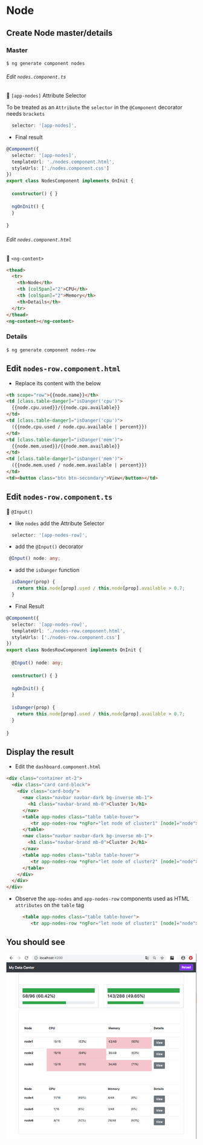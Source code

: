 # Node

## Create Node master/details

### Master

```
$ ng generate component nodes
```

###### Edit `nodes.component.ts`

:bookmark: `[app-nodes]`  Attribute Selector

To be treated as an `Attribute` the `selector` in the `@Component` decorator needs `brackets`

```typescript
  selector: '[app-nodes]',
```

* Final result

```typescript
@Component({
  selector: '[app-nodes]',
  templateUrl: './nodes.component.html',
  styleUrls: ['./nodes.component.css']
})
export class NodesComponent implements OnInit {

  constructor() { }

  ngOnInit() {
  }

}
```

###### Edit `nodes.component.html`

:bookmark: `<ng-content>`

```html
<thead>
  <tr>
    <th>Node</th>
    <th [colSpan]="2">CPU</th>
    <th [colSpan]="2">Memory</th>
    <th>Details</th>
  </tr>
</thead>
<ng-content></ng-content>
```

### Details

```
$ ng generate component nodes-row
```



## Edit `nodes-row.component.html`

   * Replace its content with the below

```html
<th scope="row">{{node.name}}</th>
<td [class.table-danger]="isDanger('cpu')">     
  {{node.cpu.used}}/{{node.cpu.available}}
</td>
<td [class.table-danger]="isDanger('cpu')">
  ({{node.cpu.used / node.cpu.available | percent}})     
</td>
<td [class.table-danger]="isDanger('mem')">
  {{node.mem.used}}/{{node.mem.available}}
</td>
<td [class.table-danger]="isDanger('mem')">
  ({{node.mem.used / node.mem.available | percent}})
</td>
<td><button class="btn btn-secondary">View</button></td>
```

## Edit `nodes-row.component.ts`

:bookmark: `@Input()`

   * like `nodes` add the Attribute Selector

```typescript
  selector: '[app-nodes-row]',
```

   * add the `@Input()` decorator

```typescript
 @Input() node: any;
```

   * add the `isDanger` function

```typescript
  isDanger(prop) {
    return this.node[prop].used / this.node[prop].available > 0.7;
  }
```

  * Final Result

```typescript
@Component({
  selector: '[app-nodes-row]',
  templateUrl: './nodes-row.component.html',
  styleUrls: ['./nodes-row.component.css']
})
export class NodesRowComponent implements OnInit {

  @Input() node: any;

  constructor() { }

  ngOnInit() {
  }

  isDanger(prop) {
    return this.node[prop].used / this.node[prop].available > 0.7;
  }

}
```

## Display the result

   * Edit the `dashboard.component.html`

```html
<div class="container mt-2">
  <div class="card card-block">
    <div class="card-body">
      <nav class="navbar navbar-dark bg-inverse mb-1">
        <h1 class="navbar-brand mb-0">Cluster 1</h1>
      </nav>
      <table app-nodes class="table table-hover">     
         <tr app-nodes-row *ngFor="let node of cluster1" [node]="node"></tr>
      </table>
      <nav class="navbar navbar-dark bg-inverse mb-1">
        <h1 class="navbar-brand mb-0">Cluster 2</h1>
      </nav>
      <table app-nodes class="table table-hover">
         <tr app-nodes-row *ngFor="let node of cluster2" [node]="node"></tr>
      </table>
    </div>
  </div>
</div>
```

   * Observe the `app-nodes` and `app-nodes-row` components used as HTML `attributes` on the `table` tag

```html
      <table app-nodes class="table table-hover">     
         <tr app-nodes-row *ngFor="let node of cluster1" [node]="node"></tr>
```

## You should see

![image](../images/nodes-row.png)
